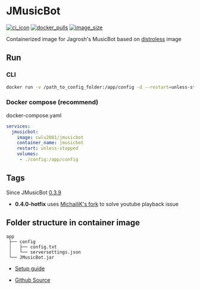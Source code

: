 # JMusicBot
[![ci_icon]][ci_link] [![docker_pulls]][docker_link] [![image_size]][docker_link]

Containerized image for Jagrosh's MusicBot based on [distroless](https://github.com/GoogleContainerTools/distroless) image

## Run
### CLI
```bash
docker run -v /path_to_config_folder:/app/config -d --restart=unless-stopped --name=jmusicbot cwlu2001/jmusicbot
```

### Docker compose (recommend)
docker-compose.yaml
```yaml
services:
  jmusicbot:
    image: cwlu2001/jmusicbot
    container_name: jmusicbot
    restart: unless-stopped
    volumes:
     - ./config:/app/config
```

## Tags
Since JMusicBot [0.3.9](https://github.com/jagrosh/MusicBot/releases/tag/0.3.9)
+ **0.4.0-hotfix** uses [MichailiK's fork](https://github.com/MichailiK/MusicBot/releases) to solve youtube playback issue

## Folder structure in container image
```
app
 ├── config
 │   ├── config.txt
 │   └── serversettings.json
 └── JMusicBot.jar
```

+ [Setup guide](https://jmusicbot.com/)

+ [Github Source](https://github.com/cwlu2001/docker-jmusicbot)

<!-- badge -->

[ci_icon]: https://github.com/cwlu2001/docker-jmusicbot/actions/workflows/docker-ci.yml/badge.svg
[ci_link]: https://github.com/cwlu2001/docker-jmusicbot/actions/workflows/docker-ci.yml
[docker_pulls]: https://img.shields.io/docker/pulls/cwlu2001/jmusicbot?logo=docker
[image_size]: https://img.shields.io/docker/image-size/cwlu2001/jmusicbot?logo=docker
[docker_link]: https://hub.docker.com/r/cwlu2001/jmusicbot